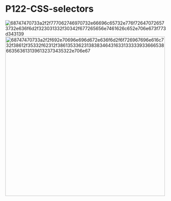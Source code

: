 # P122-CSS-selectors

![68747470733a2f2f777062746970732e66696c65732e776f726470726573732e636f6d2f323031332f30342f677265656e7461626c652e706e673f773d343139](https://user-images.githubusercontent.com/47442970/122590160-38a33000-d072-11eb-80d1-13dd3a933b28.png)
<img width="500" alt="68747470733a2f2f692e70696e696d672e636f6d2f6f726967696e616c732f38612f35332f62312f38613533623138383464316331333339336665386635636131396132373435322e706e67" src="https://user-images.githubusercontent.com/47442970/122590171-3ccf4d80-d072-11eb-89b8-22599f97b238.png">
